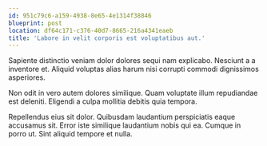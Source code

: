 ```yaml
---
id: 951c79c6-a159-4938-8e65-4e1314f38846
blueprint: post
location: df64c171-c376-40d7-8665-216a4341eaeb
title: 'Labore in velit corporis est voluptatibus aut.'
---
```

Sapiente distinctio veniam dolor dolores sequi nam explicabo. Nesciunt a a inventore et. Aliquid voluptas alias harum nisi corrupti commodi dignissimos asperiores.

Non odit in vero autem dolores similique. Quam voluptate illum repudiandae est deleniti. Eligendi a culpa mollitia debitis quia tempora.

Repellendus eius sit dolor. Quibusdam laudantium perspiciatis eaque accusamus sit. Error iste similique laudantium nobis qui ea. Cumque in porro ut. Sint aliquid tempore et nulla.